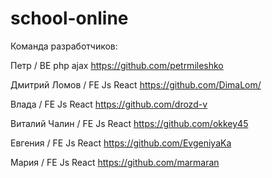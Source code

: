 # school-online

Команда разработчиков:


Петр	/	    	  BE 	php ajax	https://github.com/petrmileshko

Дмитрий Ломов /	FE	Js React	https://github.com/DimaLom/

Влада			    / FE	Js React	https://github.com/drozd-v

Виталий Чалин	/ FE	Js React	https://github.com/okkey45

Евгения			  / FE	Js React	https://github.com/EvgeniyaKa

Мария			    / FE	Js React	https://github.com/marmaran

